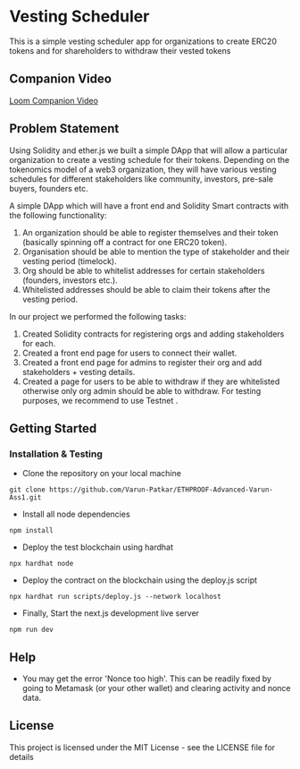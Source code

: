# Vesting Scheduler

This is a simple vesting scheduler app for organizations to create ERC20 tokens and for shareholders to withdraw their vested tokens

## Companion Video

[Loom Companion Video](https://www.loom.com/share/5c53b77c4af740c192868c7c6a9eebab?sid=1d09010b-2ae3-42dc-87d1-97ff080b8579)

## Problem Statement

Using Solidity and ether.js we built a simple DApp that will allow a particular organization to create a vesting schedule for their tokens. Depending on the tokenomics model of a web3 organization, they will have various vesting schedules for different stakeholders like community, investors, pre-sale buyers, founders etc.

 A simple DApp which will have a front end and Solidity Smart contracts with the following functionality:

1. An organization should be able to register themselves and their token (basically spinning off a contract for one ERC20 token).
2. Organisation should be able to mention the type of stakeholder and their vesting period (timelock).
3. Org should be able to whitelist addresses for certain stakeholders (founders, investors etc.).
4. Whitelisted addresses should be able to claim their tokens after the vesting period.

In our project we performed the following tasks:

1. Created Solidity contracts for registering orgs and adding stakeholders for each.
2. Created a front end page for users to connect their wallet.
3. Created a front end page for admins to register their org and add stakeholders + vesting details.
4. Created a page for users to be able to withdraw if they are whitelisted otherwise only org admin should be able to withdraw.
   For testing purposes, we recommend to use Testnet .



## Getting Started

### Installation & Testing

- Clone the repository on your local machine

```
git clone https://github.com/Varun-Patkar/ETHPROOF-Advanced-Varun-Ass1.git
```

- Install all node dependencies

```
npm install
```

- Deploy the test blockchain using hardhat

```
npx hardhat node
```

- Deploy the contract on the blockchain using the deploy.js script

```
npx hardhat run scripts/deploy.js --network localhost
```

- Finally, Start the next.js development live server

```
npm run dev
```

## Help

- You may get the error 'Nonce too high'. This can be readily fixed by going to Metamask (or your other wallet) and clearing activity and nonce data.



## License

This project is licensed under the MIT License - see the LICENSE file for details
